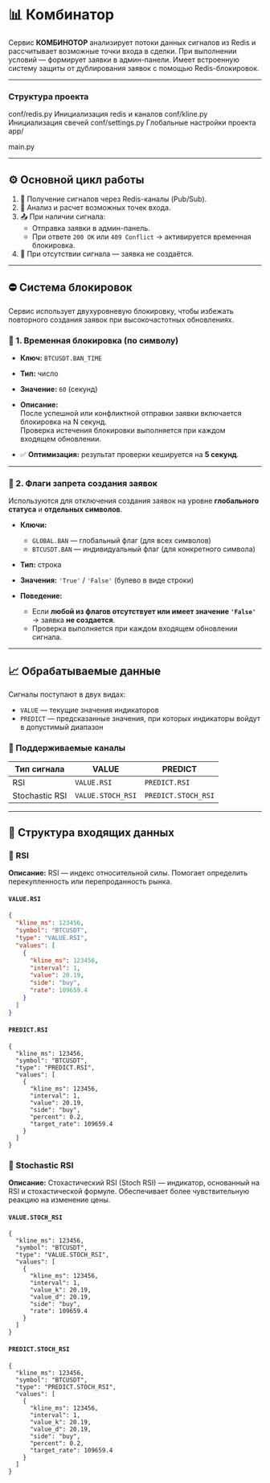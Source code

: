 # 📊 Комбинатор

Сервис **КОМБИНОТОР** анализирует потоки данных сигналов из Redis
и рассчитывает возможные точки входа в сделки.
При выполнении условий — формирует заявки в админ-панели.
Имеет встроенную систему защиты от дублирования заявок с помощью Redis-блокировок.

---
### Структура проекта
conf/redis.py Инициализация redis и каналов
conf/kline.py Инициализация свечей
conf/settings.py Глобальные настройки проекта
app/

main.py

---

## ⚙️ Основной цикл работы

1. 🔄 Получение сигналов через Redis-каналы (Pub/Sub).
2. 🧠 Анализ и расчет возможных точек входа.
3. 📤 При наличии сигнала:
   - Отправка заявки в админ-панель.
   - При ответе `200 OK` или `409 Conflict` → активируется временная блокировка.
4. 🚫 При отсутствии сигнала — заявка не создаётся.

---

## ⛔️ Система блокировок

Сервис использует двухуровневую блокировку, чтобы избежать повторного создания заявок при высокочастотных обновлениях.

### 🔐 1. Временная блокировка (по символу)

- **Ключ:** `BTCUSDT.BAN_TIME`
- **Тип:** число
- **Значение:** `60` (секунд)
- **Описание:**  
  После успешной или конфликтной отправки заявки включается блокировка на N секунд.  
  Проверка истечения блокировки выполняется при каждом входящем обновлении.

- ✅ **Оптимизация:** результат проверки кешируется на **5 секунд**.

---

### 🚫 2. Флаги запрета создания заявок

Используются для отключения создания заявок на уровне **глобального статуса** и **отдельных символов**.

- **Ключи:**
  - `GLOBAL.BAN` — глобальный флаг (для всех символов)
  - `BTCUSDT.BAN` — индивидуальный флаг (для конкретного символа)

- **Тип:** строка
- **Значения:** `'True'` / `'False'` (булево в виде строки)

- **Поведение:**
  - Если **любой из флагов отсутствует или имеет значение `'False'`** → заявка **не создается**.
  - Проверка выполняется при каждом входящем обновлении сигнала.

---

## 📈 Обрабатываемые данные

Сигналы поступают в двух видах:

- `VALUE` — текущие значения индикаторов
- `PREDICT` — предсказанные значения, при которых индикаторы войдут в допустимый диапазон

### 📡 Поддерживаемые каналы

| Тип сигнала       | VALUE              | PREDICT              |
|-------------------|--------------------|----------------------|
| RSI               | `VALUE.RSI`        | `PREDICT.RSI`        |
| Stochastic RSI    | `VALUE.STOCH_RSI`  | `PREDICT.STOCH_RSI`  |

---

## 🧮 Структура входящих данных

### 📘 RSI

**Описание:** RSI — индекс относительной силы. Помогает определить перекупленность или перепроданность рынка.

#### `VALUE.RSI`

```json
{
  "kline_ms": 123456,
  "symbol": "BTCUSDT",
  "type": "VALUE.RSI",
  "values": [
    {
      "kline_ms": 123456,
      "interval": 1,
      "value": 20.19,
      "side": "buy",
      "rate": 109659.4
    }
  ]
}
```

#### `PREDICT.RSI`
```
{
  "kline_ms": 123456,
  "symbol": "BTCUSDT",
  "type": "PREDICT.RSI",
  "values": [
    {
      "kline_ms": 123456,
      "interval": 1,
      "value": 20.19,
      "side": "buy",
      "percent": 0.2,
      "target_rate": 109659.4
    }
  ]
}
```


### 📙 Stochastic RSI

**Описание:** Стохастический RSI (Stoch RSI) — индикатор, основанный на RSI и стохастической формуле. Обеспечивает более чувствительную реакцию на изменение цены.

#### `VALUE.STOCH_RSI`

```
{
  "kline_ms": 123456,
  "symbol": "BTCUSDT",
  "type": "VALUE.STOCH_RSI",
  "values": [
    {
      "kline_ms": 123456,
      "interval": 1,
      "value_k": 20.19,
      "value_d": 20.19,
      "side": "buy",
      "rate": 109659.4
    }
  ]
}
```

#### `PREDICT.STOCH_RSI`

```
{
  "kline_ms": 123456,
  "symbol": "BTCUSDT",
  "type": "PREDICT.STOCH_RSI",
  "values": [
    {
      "kline_ms": 123456,
      "interval": 1,
      "value_k": 20.19,
      "value_d": 20.19,
      "side": "buy",
      "percent": 0.2,
      "target_rate": 109659.4
    }
  ]
}
```
